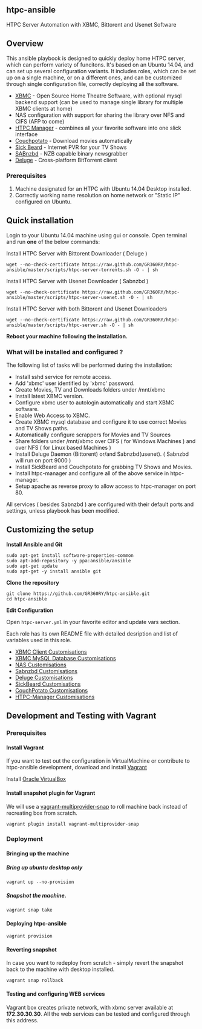 ## htpc-ansible
HTPC Server Automation with XBMC, Bittorent and Usenet Software

## Overview
This ansible playbook is designed to quickly deploy home HTPC server, which can perform variety of funcitons. It's based on an Ubuntu 14.04, and can set up several configuration variants. It includes roles, which can be set up on a single machine, or on a different ones, and can be customized through single configuration file, correctly deploying all the software.

- [XBMC](http://xbmc.org/‎) - Open Source Home Theatre Software, with optional mysql backend support (can be used to manage single library for multiple XBMC clients at home)
- NAS configuration with support for sharing the library over NFS and CIFS (AFP to come)
- [HTPC Manager](http://htpc.io) - combines all your favorite software into one slick interface
- [Couchpotato](https://couchpota.to/) - Download movies automatically
- [Sick Beard](http://sickbeard.com) - Internet PVR for your TV Shows
- [SABnzbd](http://sabnzbd.org/) - NZB capable binary newsgrabber
- [Deluge](http://deluge-torrent.org/) -  Cross-platform BitTorrent client

### Prerequisites

1. Machine designated for an HTPC with Ubuntu 14.04 Desktop installed.
2. Correctly working name resolution on home network or "Static IP" configured on Ubuntu.

## Quick installation

Login to your Ubuntu 14.04 machine using gui or console.
Open terminal and run __one__ of the below commands:

Install HTPC Server with Bittorent Downloader ( Deluge )
```
wget --no-check-certificate https://raw.github.com/GR360RY/htpc-ansible/master/scripts/htpc-server-torrents.sh -O - | sh
```
Install HTPC Server with Usenet Downloader ( Sabnzbd )
```
wget --no-check-certificate https://raw.github.com/GR360RY/htpc-ansible/master/scripts/htpc-server-usenet.sh -O - | sh
```
Install HTPC Server with both Bittorent and Usenet Downloaders
```
wget --no-check-certificate https://raw.github.com/GR360RY/htpc-ansible/master/scripts/htpc-server.sh -O - | sh
```
	
__Reboot your machine following the installation.__

### What will be installed and configured ?

The following list of tasks will be performed during the installation:

* Install sshd service for remote access.
* Add 'xbmc' user identified by 'xbmc' password.
* Create Movies, TV and Downloads folders under /mnt/xbmc
* Install latest XBMC version.
* Configure xbmc user to autologin automatically and start XBMC software.
* Enable Web Access to XBMC.
* Create XBMC mysql database and configure it to use correct Movies and TV Shows paths.
* Automatically configure scrappers for Movies and TV Sources
* Share folders under /mnt/xbmc over CIFS ( for Windows Machines ) and over NFS ( for Linux based Machines )
* Install Deluge Daemon (Bittorent) or/and Sabnzbd(usenet). ( Sabnzbd will run on port 9000 )
* Install SickBeard and Couchpotato for grabbing TV Shows and Movies. 
* Install htpc-manager and configure all of the above service in htpc-manager.
* Setup apache as reverse proxy to allow access to htpc-manager on port 80.

All services ( besides Sabnzbd ) are configured with their default ports and settings, unless playbook has been modified.

## Customizing the setup

__Install Ansible and Git__

    sudo apt-get install software-properties-common
    sudo apt-add-repository -y ppa:ansible/ansible
    sudo apt-get update
    sudo apt-get -y install ansible git

__Clone the repository__

    git clone https://github.com/GR360RY/htpc-ansible.git
    cd htpc-ansible

__Edit Configuration__

Open `htpc-server.yml` in your favorite editor and update vars section.


Each role has its own README file with detailed desription and list of variables used in this role.

* [XBMC Client Customisations](roles/xbmc-client/README.md)
* [XBMC MySQL Database Customisations](roles/xbmc-mysql/README.md)
* [NAS Customisations](roles/xbmc-nas/README.md)
* [Sabnzbd Customisations](roles/sabnzbd/README.md)
* [Deluge Customisations](roles/deluge/README.md)
* [SickBeard Customisations](roles/sickbeard/README.md)
* [CouchPotato Customisations](roles/couchpotato/README.md)
* [HTPC-Manager Customisations](roles/htpc-manager/README.md)

## Development and Testing with Vagrant

### Prerequisites

#### Install Vagrant
If you want to test out the configuration in VirtualMachine or contribute to htpc-ansible development,
download and install [Vagrant](http://www.vagrantup.com/)

Install [Oracle VirtualBox](https://www.virtualbox.org/wiki/Downloads)

#### Install snapshot plugin for Vagrant
We will use a [vagrant-multiprovider-snap](https://github.com/scalefactory/vagrant-multiprovider-snap) to roll machine back instead of recreating box from scratch.
```
vagrant plugin install vagrant-multiprovider-snap
```
### Deployment

#### Bringing up the machine

##### Bring up ubuntu desktop only
```
vagrant up --no-provision
```
##### Snapshot the machine.

```
vagrant snap take
```

#### Deploying htpc-ansible
```
vagrant provision
```

#### Reverting snapshot
In case you want to redeploy from scratch - simply revert the snapshot back to the machine with desktop installed.
```
vagrant snap rollback
```

#### Testing and configuring WEB services
Vagrant box creates private network, with xbmc server available at <b>172.30.30.30</b>.
All the web services can be tested and configured through this address.
